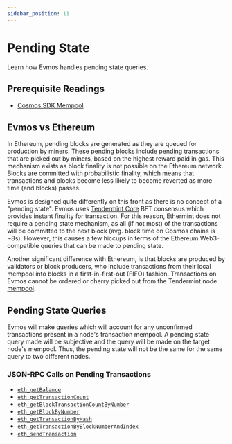 ```yaml
---
sidebar_position: 11
---
```


# Pending State

Learn how Evmos handles pending state queries.

## Prerequisite Readings

- [Cosmos SDK Mempool](https://docs.cosmos.network/main/building-apps/app-mempool)

## Evmos vs Ethereum

In Ethereum, pending blocks are generated as they are queued for production by miners. These pending
blocks include pending transactions that are picked out by miners, based on the highest reward paid
in gas. This mechanism exists as block finality is not possible on the Ethereum network. Blocks are
committed with probabilistic finality, which means that transactions and blocks become less likely
to become reverted as more time (and blocks) passes.

Evmos is designed quite differently on this front as there is no concept of a "pending state".
Evmos uses [Tendermint Core](https://docs.tendermint.com/) BFT consensus which provides instant
finality for transaction. For this reason, Ethermint does not require a pending state mechanism, as
all (if not most) of the transactions will be committed to the next block (avg. block time on Cosmos chains is ~8s). However, this causes a
few hiccups in terms of the Ethereum Web3-compatible queries that can be made to pending state.

Another significant difference with Ethereum, is that blocks are produced by validators or block producers, who include transactions from their local mempool into blocks in a
first-in-first-out (FIFO) fashion. Transactions on Evmos cannot be ordered or cherry picked out from the Tendermint node [mempool](https://docs.tendermint.com/v0.34/tendermint-core/mempool.html).

## Pending State Queries

Evmos will make queries which will account for any unconfirmed transactions present in a node's
transaction mempool. A pending state query made will be subjective and the query will be made on the
target node's mempool. Thus, the pending state will not be the same for the same query to two
different nodes.

### JSON-RPC Calls on Pending Transactions

- [`eth_getBalance`](./../../develop/apis/ethereum-JSON-RPC/json-rpc-methods#eth_getbalance)
- [`eth_getTransactionCount`](./../../develop/apis/ethereum-JSON-RPC/json-rpc-methods#eth_gettransactioncount)
- [`eth_getBlockTransactionCountByNumber`](./../../develop/apis/ethereum-JSON-RPC/json-rpc-methods#eth_getblocktransactioncountbynumber)
- [`eth_getBlockByNumber`](./../../develop/apis/ethereum-JSON-RPC/json-rpc-methods#eth_getblockbynumber)
- [`eth_getTransactionByHash`](./../../develop/apis/ethereum-JSON-RPC/json-rpc-methods#eth_gettransactionbyhash)
- [`eth_getTransactionByBlockNumberAndIndex`](./../../develop/apis/ethereum-JSON-RPC/json-rpc-methods#eth_gettransactionbyblockhashandindex)
- [`eth_sendTransaction`](./../../develop/apis/ethereum-JSON-RPC/json-rpc-methods#eth_sendtransaction)

